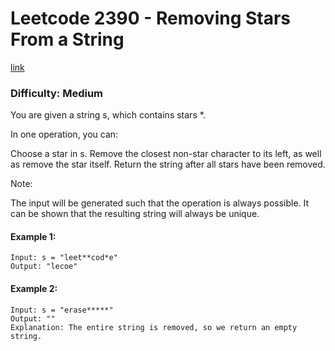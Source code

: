 # Leetcode 2390 - Removing Stars From a String

[link](https://leetcode.com/problems/removing-stars-from-a-string)

### Difficulty: Medium

You are given a string s, which contains stars *.

In one operation, you can:

Choose a star in s.
Remove the closest non-star character to its left, as well as remove the star itself.
Return the string after all stars have been removed.

Note:

The input will be generated such that the operation is always possible.
It can be shown that the resulting string will always be unique.

#### Example 1:
```
Input: s = "leet**cod*e"
Output: "lecoe"
```

#### Example 2:
```
Input: s = "erase*****"
Output: ""
Explanation: The entire string is removed, so we return an empty string.
```
